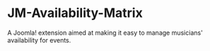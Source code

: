 # JM-Availability-Matrix
A Joomla! extension aimed at making it easy to manage musicians' availability for events.
